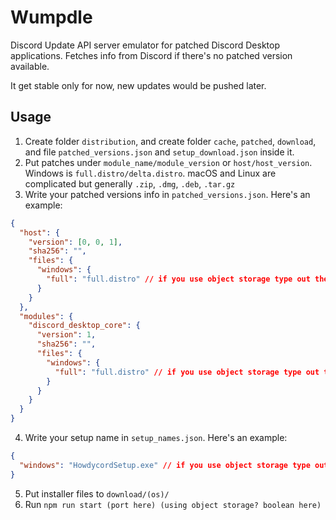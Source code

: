 # Wumpdle

Discord Update API server emulator for patched Discord Desktop applications. Fetches info from Discord if there's no patched version available.

It get stable only for now, new updates would be pushed later.

## Usage

1. Create folder `distribution`, and create folder `cache`, `patched`, `download`, and file `patched_versions.json` and `setup_download.json` inside it.
2. Put patches under `module_name/module_version` or `host/host_version`. Windows is `full.distro/delta.distro`. macOS and Linux are complicated but generally `.zip`, `.dmg`, `.deb`, `.tar.gz`
3. Write your patched versions info in `patched_versions.json`. Here's an example:
```json
{
  "host": {
    "version": [0, 0, 1],
    "sha256": "",
    "files": {
      "windows": {
        "full": "full.distro" // if you use object storage type out the full url, otherwise set filename
      }
    }
  },
  "modules": {
    "discord_desktop_core": {
      "version": 1,
      "sha256": "",
      "files": {
        "windows": {
          "full": "full.distro" // if you use object storage type out the full url, otherwise set filename
        }
      }
    }
  }
}
```
4. Write your setup name in `setup_names.json`. Here's an example:
```json
{
  "windows": "HowdycordSetup.exe" // if you use object storage type out the full url, otherwise set filename
}
```
5. Put installer files to `download/(os)/`
6. Run `npm run start (port here) (using object storage? boolean here)`